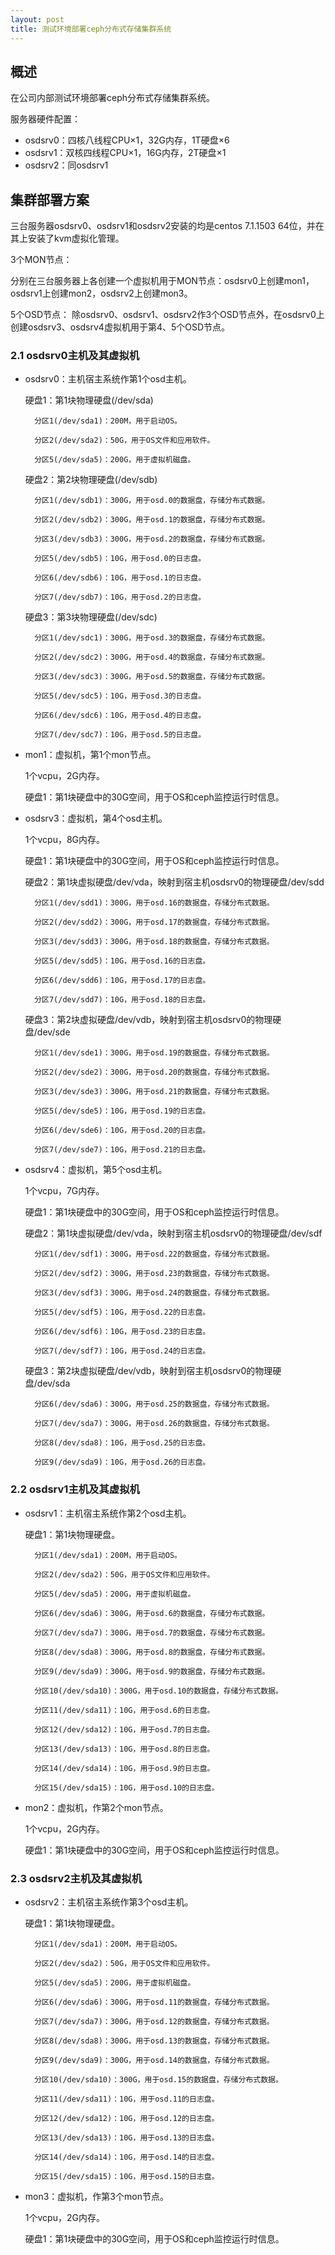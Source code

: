 ```yaml
---
layout: post
title: 测试环境部署ceph分布式存储集群系统
---
```

概述 
----

在公司内部测试环境部署ceph分布式存储集群系统。

服务器硬件配置：

- osdsrv0：四核八线程CPU×1，32G内存，1T硬盘×6
- osdsrv1：双核四线程CPU×1，16G内存，2T硬盘×1
- osdsrv2：同osdsrv1

集群部署方案
------------

三台服务器osdsrv0、osdsrv1和osdsrv2安装的均是centos 7.1.1503 64位，并在其上安装了kvm虚拟化管理。

3个MON节点：

分别在三台服务器上各创建一个虚拟机用于MON节点：osdsrv0上创建mon1，osdsrv1上创建mon2，osdsrv2上创建mon3。

5个OSD节点：
除osdsrv0、osdsrv1、osdsrv2作3个OSD节点外，在osdsrv0上创建osdsrv3、osdsrv4虚拟机用于第4、5个OSD节点。

### 2.1 osdsrv0主机及其虚拟机

- osdsrv0：主机宿主系统作第1个osd主机。

    硬盘1：第1块物理硬盘(/dev/sda)
        
        分区1(/dev/sda1)：200M，用于启动OS。

        分区2(/dev/sda2)：50G，用于OS文件和应用软件。

        分区5(/dev/sda5)：200G，用于虚拟机磁盘。

    硬盘2：第2块物理硬盘(/dev/sdb)

        分区1(/dev/sdb1)：300G，用于osd.0的数据盘，存储分布式数据。

        分区2(/dev/sdb2)：300G，用于osd.1的数据盘，存储分布式数据。

        分区3(/dev/sdb3)：300G，用于osd.2的数据盘，存储分布式数据。

        分区5(/dev/sdb5)：10G，用于osd.0的日志盘。

        分区6(/dev/sdb6)：10G，用于osd.1的日志盘。

        分区7(/dev/sdb7)：10G，用于osd.2的日志盘。

    硬盘3：第3块物理硬盘(/dev/sdc)

        分区1(/dev/sdc1)：300G，用于osd.3的数据盘，存储分布式数据。

        分区2(/dev/sdc2)：300G，用于osd.4的数据盘，存储分布式数据。

        分区3(/dev/sdc3)：300G，用于osd.5的数据盘，存储分布式数据。

        分区5(/dev/sdc5)：10G，用于osd.3的日志盘。

        分区6(/dev/sdc6)：10G，用于osd.4的日志盘。

        分区7(/dev/sdc7)：10G，用于osd.5的日志盘。

- mon1：虚拟机，第1个mon节点。

    1个vcpu，2G内存。

    硬盘1：第1块硬盘中的30G空间，用于OS和ceph监控运行时信息。

- osdsrv3：虚拟机，第4个osd主机。

    1个vcpu，8G内存。

    硬盘1：第1块硬盘中的30G空间，用于OS和ceph监控运行时信息。

    硬盘2：第1块虚拟硬盘/dev/vda，映射到宿主机osdsrv0的物理硬盘/dev/sdd

        分区1(/dev/sdd1)：300G，用于osd.16的数据盘，存储分布式数据。

        分区2(/dev/sdd2)：300G，用于osd.17的数据盘，存储分布式数据。

        分区3(/dev/sdd3)：300G，用于osd.18的数据盘，存储分布式数据。

        分区5(/dev/sdd5)：10G，用于osd.16的日志盘。

        分区6(/dev/sdd6)：10G，用于osd.17的日志盘。

        分区7(/dev/sdd7)：10G，用于osd.18的日志盘。


    硬盘3：第2块虚拟硬盘/dev/vdb，映射到宿主机osdsrv0的物理硬盘/dev/sde

        分区1(/dev/sde1)：300G，用于osd.19的数据盘，存储分布式数据。

        分区2(/dev/sde2)：300G，用于osd.20的数据盘，存储分布式数据。

        分区3(/dev/sde3)：300G，用于osd.21的数据盘，存储分布式数据。

        分区5(/dev/sde5)：10G，用于osd.19的日志盘。

        分区6(/dev/sde6)：10G，用于osd.20的日志盘。

        分区7(/dev/sde7)：10G，用于osd.21的日志盘。

- osdsrv4：虚拟机，第5个osd主机。

    1个vcpu，7G内存。

    硬盘1：第1块硬盘中的30G空间，用于OS和ceph监控运行时信息。

    硬盘2：第1块虚拟硬盘/dev/vda，映射到宿主机osdsrv0的物理硬盘/dev/sdf

        分区1(/dev/sdf1)：300G，用于osd.22的数据盘，存储分布式数据。

        分区2(/dev/sdf2)：300G，用于osd.23的数据盘，存储分布式数据。

        分区3(/dev/sdf3)：300G，用于osd.24的数据盘，存储分布式数据。

        分区5(/dev/sdf5)：10G，用于osd.22的日志盘。

        分区6(/dev/sdf6)：10G，用于osd.23的日志盘。

        分区7(/dev/sdf7)：10G，用于osd.24的日志盘。


    硬盘3：第2块虚拟硬盘/dev/vdb，映射到宿主机osdsrv0的物理硬盘/dev/sda

        分区6(/dev/sda6)：300G，用于osd.25的数据盘，存储分布式数据。

        分区7(/dev/sda7)：300G，用于osd.26的数据盘，存储分布式数据。

        分区8(/dev/sda8)：10G，用于osd.25的日志盘。

        分区9(/dev/sda9)：10G，用于osd.26的日志盘。


### 2.2 osdsrv1主机及其虚拟机

- osdsrv1：主机宿主系统作第2个osd主机。

    硬盘1：第1块物理硬盘。
        
        分区1(/dev/sda1)：200M，用于启动OS。

        分区2(/dev/sda2)：50G，用于OS文件和应用软件。

        分区5(/dev/sda5)：200G，用于虚拟机磁盘。

        分区6(/dev/sda6)：300G，用于osd.6的数据盘，存储分布式数据。
        
        分区7(/dev/sda7)：300G，用于osd.7的数据盘，存储分布式数据。

        分区8(/dev/sda8)：300G，用于osd.8的数据盘，存储分布式数据。
        
        分区9(/dev/sda9)：300G，用于osd.9的数据盘，存储分布式数据。

        分区10(/dev/sda10)：300G，用于osd.10的数据盘，存储分布式数据。

        分区11(/dev/sda11)：10G，用于osd.6的日志盘。

        分区12(/dev/sda12)：10G，用于osd.7的日志盘。

        分区13(/dev/sda13)：10G，用于osd.8的日志盘。

        分区14(/dev/sda14)：10G，用于osd.9的日志盘。

        分区15(/dev/sda15)：10G，用于osd.10的日志盘。

- mon2：虚拟机，作第2个mon节点。

    1个vcpu，2G内存。

    硬盘1：第1块硬盘中的30G空间，用于OS和ceph监控运行时信息。

### 2.3 osdsrv2主机及其虚拟机

- osdsrv2：主机宿主系统作第3个osd主机。

    硬盘1：第1块物理硬盘。
        
        分区1(/dev/sda1)：200M，用于启动OS。

        分区2(/dev/sda2)：50G，用于OS文件和应用软件。

        分区5(/dev/sda5)：200G，用于虚拟机磁盘。

        分区6(/dev/sda6)：300G，用于osd.11的数据盘，存储分布式数据。
        
        分区7(/dev/sda7)：300G，用于osd.12的数据盘，存储分布式数据。

        分区8(/dev/sda8)：300G，用于osd.13的数据盘，存储分布式数据。
        
        分区9(/dev/sda9)：300G，用于osd.14的数据盘，存储分布式数据。

        分区10(/dev/sda10)：300G，用于osd.15的数据盘，存储分布式数据。

        分区11(/dev/sda11)：10G，用于osd.11的日志盘。

        分区12(/dev/sda12)：10G，用于osd.12的日志盘。

        分区13(/dev/sda13)：10G，用于osd.13的日志盘。

        分区14(/dev/sda14)：10G，用于osd.14的日志盘。

        分区15(/dev/sda15)：10G，用于osd.15的日志盘。

- mon3：虚拟机，作第3个mon节点。

    1个vcpu，2G内存。

    硬盘1：第1块硬盘中的30G空间，用于OS和ceph监控运行时信息。


